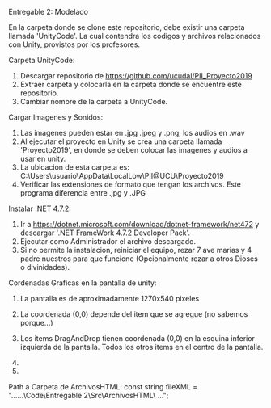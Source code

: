 Entregable 2: Modelado

En la carpeta donde se clone este repositorio, debe existir una carpeta llamada 'UnityCode'. La cual contendra los codigos y archivos relacionados con Unity, provistos por los profesores.

Carpeta UnityCode:
1) Descargar repositorio de https://github.com/ucudal/PII_Proyecto2019
2) Extraer carpeta y colocarla en la carpeta donde se encuentre este repositorio.
3) Cambiar nombre de la carpeta a UnityCode.

Cargar Imagenes y Sonidos:
1) Las imagenes pueden estar en .jpg .jpeg y .png, los audios en .wav
2) Al ejecutar el proyecto en Unity se crea una carpeta llamada 'Proyecto2019', en donde se deben colocar las imagenes y audios a usar en unity.
3) La ubicacion de esta carpeta es: C:\Users\usuario\AppData\LocalLow\PII@UCU\Proyecto2019
4) Verificar las extensiones de formato que tengan los archivos. Este programa diferencia entre .jpg y .JPG

Instalar .NET 4.7.2:
1) Ir a https://dotnet.microsoft.com/download/dotnet-framework/net472 y descargar '.NET FrameWork 4.7.2 Developer Pack'.
2) Ejecutar como Administrador el archivo descargado.
3) Si no permite la instalacion, reiniciar el equipo, rezar 7 ave marias y 4 padre nuestros para que funcione (Opcionalmente rezar a otros Dioses o divinidades).

Cordenadas Graficas en la pantalla de unity:
1) La pantalla es de aproximadamente 1270x540 pixeles
2) La coordenada (0,0) depende del item que se agregue (no sabemos porque...)
3) Los items DragAndDrop tienen coordenada (0,0) en la esquina inferior izquierda de la pantalla. Todos los otros items en el centro de la pantalla.

1)
2)
Path a Carpeta de ArchivosHTML:
    const string fileXML = "..\..\..\Code\Entregable 2\Src\ArchivosHTML\ ...";
